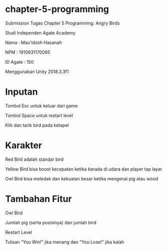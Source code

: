 # chapter-5-programming
Submission Tugas Chapter 5 Programming: Angry Birds

Studi Independen Agate Academy

Nama : Mau'idzoh Hasanah

NPM : 1910631170095

ID Agate : 150

Menggunakan Unity 2018.3.3f1

# Inputan
Tombol Esc untuk keluar dari game

Tombol Space untuk restart level

Klik dan tarik bird pada ketapel


# Karakter
Red Bird adalah standar bird

Yellow Bird bisa boost kecepatan ketika berada di udara dan player tap layar 

Owl Bird bisa meledak dan kekuatan besar ketika mengenai pig atau wood

# Tambahan Fitur

Owl Bird

Jumlah pig (serta posisinya) dan jumlah bird

Restart Level

Tulisan "You Win!" jika menang dan "You Lose!" jika kalah
